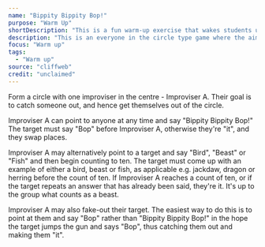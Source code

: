 ```yaml
---
name: "Bippity Bippity Bop!"
purpose: "Warm Up"
shortDescription: "This is a fun warm-up exercise that wakes students up and sharpens the mind. It always gets everyone laughing. It's also a good exercise for illustrating how putting pressure on ourselves gets us stuck in our heads. When the clock is ticking, it can be unusually hard to think of a type of bird, beast or fish. Encourage students to take a deep breath, picture an animal, and calmly say its name."
description: "This is an everyone in the circle type game where the aim is not to be in the center, encourages listening, zero-second reaction and fun."
focus: "Warm up"
tags:
  - "Warm up"
source: "cliffweb"
credit: "unclaimed"
---
```


Form a circle with one improviser in the centre - Improviser A. Their goal is to catch someone out, and hence get themselves out of the circle.

Improviser A can point to anyone at any time and say "Bippity Bippity Bop!" The target must say "Bop" before Improviser A, otherwise they're "it", and they swap places.

Improviser A may alternatively point to a target and say "Bird", "Beast" or "Fish" and then begin counting to ten. The target must come up with an example of either a bird, beast or fish, as applicable e.g. jackdaw, dragon or herring before the count of ten. If Improviser A reaches a count of ten, or if the target repeats an answer that has already been said, they're it. It's up to the group what counts as a beast.

Improviser A may also fake-out their target. The easiest way to do this is to point at them and say "Bop" rather than "Bippity Bippity Bop!" in the hope the target jumps the gun and says "Bop", thus catching them out and making them "it".

